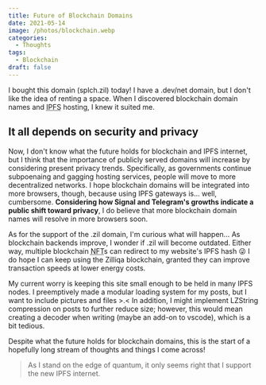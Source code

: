 ```yaml
---
title: Future of Blockchain Domains
date: 2021-05-14
image: /photos/blockchain.webp
categories:
  - Thoughts
tags:
  - Blockchain
draft: false
---
```


I bought this domain (splch.zil) today! I have a .dev/net domain, but I don't like the idea of renting a space. When I discovered blockchain domain names and <abbr title="InterPlanetary File System">IPFS</abbr> hosting, I knew it suited me.

## It all depends on security and privacy

Now, I don't know what the future holds for blockchain and IPFS internet, but I think that the importance of publicly served domains will increase by considering present privacy trends. Specifically, as governments continue subpoenaing and gagging hosting services, people will move to more decentralized networks. I hope blockchain domains will be integrated into more browsers, though, because using IPFS gateways is… well, cumbersome. **Considering how Signal and Telegram's growths indicate a public shift toward privacy**, I do believe that more blockchain domain names will resolve in more browsers soon.

As for the support of the .zil domain, I'm curious what will happen… As blockchain backends improve, I wonder if .zil will become outdated. Either way, multiple blockchain <abbr title="Non-Fungible Token">NFT</abbr>s can redirect to my website's IPFS hash 😜 I do hope I can keep using the Zilliqa blockchain, granted they can improve transaction speeds at lower energy costs.

My current worry is keeping this site small enough to be held in many IPFS nodes. I preemptively made a modular loading system for my posts, but I want to include pictures and files >.< In addition, I might implement LZString compression on posts to further reduce size; however, this would mean creating a decoder when writing (maybe an add-on to vscode), which is a bit tedious.

Despite what the future holds for blockchain domains, this is the start of a hopefully long stream of thoughts and things I come across!

> As I stand on the edge of quantum, it only seems right that I support the new IPFS internet.
